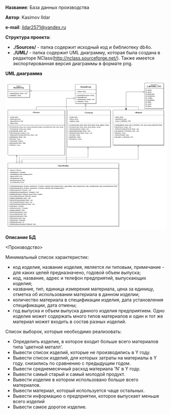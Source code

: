**Название**:	База данных производства

**Автор**:		Kasimov Ildar

**e-mail**:		ildar2571@yandex.ru

**Структура проекта:**

- __./Sources/__ - папка содержит исходный код и библиотеку db4o.
- __./UML/__ - папка содержит UML диаграмму, которая была создана в редакторе NClass(http://nclass.sourceforge.net/). Также имеется экспортированная версия диаграммы в формате png.

**UML диаграмма**

![UML диаграмма](UML/ProductionUML.png)

**Описание БД**

<Производство>

Минимальный список характеристик:

- код изделия, название изделия, является ли типовым, примечание - для каких
   целей предназначено, годовой объем выпуска;
- код, название, адрес и телефон предприятий, выпускающих изделия;
- название, тип, единица измерения материала, цена за единицу, отметка об
   использовании материала в данном изделии;
- количество материала в спецификации изделия, дата установления
спецификации,
   дата отмены;
- год выпуска и объем выпуска данного изделия предприятием.
Одно изделие может содержать много типов материалов и один и тот же материал
может входить в состав разных изделий.

Список выборок, которые необходимо реализовать:

- Определить изделие, в которое входит больше всего материалов типа
'цветной металл'.
- Вывести список изделий, которые не производились в Y году.
- Вывести список изделий, для которых затраты на материалы в Y году.
   снизились по сравнению с предыдущим годом.
- Вывести среднемесячный расход материала 'N' в Y году.
- Вывести самый старый и самый молодой продукт.
- Вывести изделие в котором использовано больше всего материалов.
- Вывести материал, который используется чаще остальных.
- Вывести информацию о предприятии, которое выпускает меньше всего изделий
- Вывести самое дорогое изделие.
